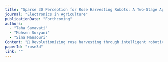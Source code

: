 ```yaml
---
title: "Sparse 3D Perception for Rose Harvesting Robots: A Two-Stage Approach Bridging Simulation and Real-World Applications"
journal: "Electronics in Agriculture"
publicationDate: "Forthcoming"
authors:
  - "Taha Samavati"
  - "Mohsen Soryani"
  - "Sina Mansouri"
Content: "🌹 Revolutionizing rose harvesting through intelligent robotics! Our groundbreaking research introduces a smart vision system that helps robots see and understand rose fields in 3D. By bridging the gap between virtual simulations and real-world applications, we're making automated rose harvesting more accessible and efficient. 🤖 Using cutting-edge AI and stereo vision, our system precisely locates roses in space, paving the way for the future of agricultural automation. 🚀"
paperId: "rose3d"
link: ""
---
```

